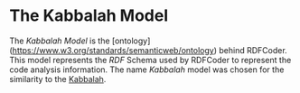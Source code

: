 # The Kabbalah Model

The _Kabbalah Model_ is the [ontology] (https://www.w3.org/standards/semanticweb/ontology) behind RDFCoder.
This model represents the _RDF_ Schema used by RDFCoder to represent the code analysis information. 
The name _Kabbalah_ model was chosen for the similarity to the [Kabbalah](https://en.wikipedia.org/wiki/Kabbalah).
